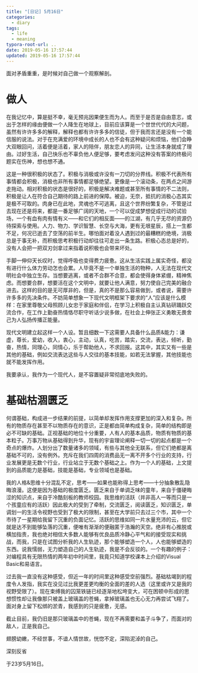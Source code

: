 ```yaml
---
title: "[日记] 5月16日"
categories:
  - diary
tags:
  - life
  - meaning
typora-root-url: ..
date: 2019-05-16 17:57:44
updated: 2019-05-16 17:57:44
---
```


面对矛盾重重，是时候对自己做一个观察解剖。

<!--more-->

# 做人

在我记忆中，算是挺不幸，毫无预兆因果便生而为人。而至于是否是自由意志，或出于怎样的缘由便做一个人降生在地球上，目前应该算是一个世世代代的大问题，虽然有许许多多的解释，解释也都有许许多多的信徒，但于我而言还是没有一个能信服的说法。对于在充满爱的环境中成长的人也不会有这种疑问和烦恼，他们会睁大双眼回问，活着便是活着，家人的陪伴，朋友恋人的异同，让生活本身就成了理由。过好生活，自己快乐也不辜负他人便足够，要考虑发问这种没有答案的终极问题实在伤神，想也想不通。

这是一种很积极的状态了。积极与消极或许没有一刀切的分界线。积极不代表所有事情都会积极，消极也非所有事情都足够绝望。更像是一个滚动条，在两点之间游走拖动。相对积极的状态是很好的，积极是解决难题或甚至所有事情的不二法则，积极是让人在符合自己期待的路上前进的保障。被迫，无奈，抵抗的消极心态其实是极不可取的。肉身已在此地，灵魂也不可逃离，且这个世界纷繁复杂，不管是过去现在还是将来，都是一番足够广阔的天地，一个可以促成梦想促成行动的试验场，一个有血有肉有情有义——和它们的相反面——的江湖，有几乎无尽的资源仍待探索与使用。人力、物力、学识智慧、长空与大海，更有无垠星辰，搭上一生都不足，何况已逝去了空荡的前半生。哪怕面对着没人遇到过的最糟糕的绝境，消极总是于事无补，而积极思考积极行动却往往可走出一条生路。积极心态总是好的，没有人会把一把双刃剑拿过来指着说积极也会带来坏处。

手脚一伸仰天长叹时，觉得呼吸也变得费力疲惫。这从生活实践上属实奇怪，都没有进行什么体力劳动怎也会累。人毕竟不是一个单独生活的物种，人无法在现代文明社会中独立生存。当想要逃离，或者不合群不合意，都会使得身体紧绷，精神焦虑。而想要合群，想要活在这个文明中，就要让他人满意，努力使自己完美的融合进去。这样的目的是无可厚非的，但是，真的不是那么容易做到，或者说，需要许许多多的先决条件。不妨简单想象一下现代文明框架下要求的“人”应该是什么模样：在家里尊敬父母照顾儿女忠于家庭和伴侣，在学习上积极自主认真钻研踊跃交流合作，在工作上勤奋热情恪尽职守听话少说多做，在社会上伸张正义勇敢无畏舍己为人弘扬传播正能量。

现代文明建立起这样一个人设。暂且细数一下这需要人具备什么品质&能力：谦虚，尊长，爱幼，收入，衷心，主动，认真，吃苦，踏实，交流，表达，倾听，勤奋，热情，同理心，同情心，乐于帮助他人，不求回报。这其中，其实又有一些是其他的基础，例如交流表达这些与人交往的基本技能，如若无法掌握，其他技能也就不能发挥作用。

我要承认，我作为一个现代人，是不容置疑非常彻底地失败的。

# 基础枯涸匮乏

何谓基础，构成进一步结果的前提，以简单却发挥作用支撑更加的深入和复杂。所有的物质存在甚至不以物质存在的意识，正是都由简单构成复杂，简单的结构即是必不可缺的基础。正视基础的地位十分重要，人有人的基本品质，物质有物质的基本粒子。万事万物从基础得到升华，现有的宇宙理论阐释一切一切的起点都是一个奇点的爆炸。人划分出了数量诸多的领域，有些与其他全无联系，但它们绝都是离基础不可的，没有例外。充斥在我们四周的消费品无一离不开多个行业的支持，行业发展更是无数个行业，行业站立于无数个基础之上。作为一个人的基础，上文提到的品质能力是基础，技能是基础，专业领域也是基础。

我的人格&思维十分混乱不定，思考——如果也能称得上思考——十分抽象散乱隐晦浪漫。这便是因为基础的极度匮乏。匮乏来自于单调乏味的童年，来自于僵硬晦涩的知识点，来自于冷酷刻板的教师校园。我思维的活跃（并非高人一等而只是一个孩童应有的活跃）因此极大的受到了牵制，交流匮乏，阅读匮乏，知识匮乏，单调划一的生活令视野也受到了极大的限制，甚至在大学前只去过三个市，其中一个市待了一星期给我留下沉重的负面记忆。活跃的思维如同一片水量充沛的云，但它就是达不到能够坠落的沉重，便唯有渐渐的便融匿于浩瀚的天空。绝非有心推脱或横加指责，我也绝对相信大多数人能够有优良品质冷静心平气和的接受现实和挑战，而我，只是在试图分析我的人生轨迹，那个能够塑造一个人，人也能够塑造的东西。说我懦弱，无力塑造自己的人生轨迹，我是不会反驳的。一个有趣的例子：对编程具有无限热情的两年初中时间里，我竟只知道学校课本上介绍的Visual Basic和易语言。

过去我一直没有这种感受，但近一年的时间里这种感受空前强烈。基础枯竭到的程度令人发指，我实在没见过比我更差更均衡的全面的差的人选（这里或许又是我的视野受限了）。现在束缚我的囚笼铁链已经逐渐地松垮变大，可在困顿中形成的思想惯性却让我像那只被盖上玻璃盖的苍蝇，拿掉玻璃盖也无心无力再尝试飞翔了。面对身上留下松绑的淤青，我感到的只是疲惫，无感。

截止目前，我仍旧是那只玻璃盖中的苍蝇，现在不再需要和盖子斗争了，而面对的敌人，正是我自己。

翅膀幼嫩，不经世事，不谙人情世故，恍惚不定，深陷泥淖的自己。

深刻反省

于23岁5月16日。